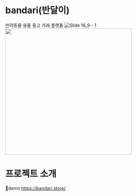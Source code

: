 # bandari(반달이)
반려동물 용품 중고 거래 플랫폼
![Slide 16_9 - 1](https://user-images.githubusercontent.com/116782319/226551906-83f18a81-1479-4216-a392-4d926dfea8d6.jpg)
<img src="https://user-images.githubusercontent.com/116782319/226551906-83f18a81-1479-4216-a392-4d926dfea8d6.jpg"  width="400"/>
                                                                                                                              


# 프로젝트 소개
🔗demo https://bandari.store/
